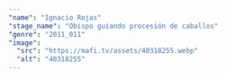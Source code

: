 ```yaml
---
"name": "Ignacio Rojas"
"stage_name": "Obispo guiando procesión de caballos"
"genre": "2011_011"
"image":
  "src": "https://mafi.tv/assets/40318255.webp"
  "alt": "40318255"
---
```

